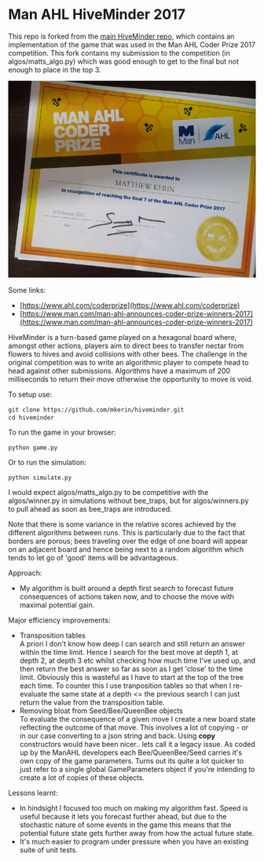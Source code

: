 # Man AHL HiveMinder 2017

This repo is forked from the [main HiveMinder repo](https://github.com/manahl/hiveminder), which contains an implementation of the game that was used in the Man AHL Coder Prize 2017 competition. This fork contains my submission to the competition (in algos/matts_algo.py) which was good enough to get to the final but not enough to place in the top 3.

<img src="img/mk_finalists_certificate.png" width="600" height="400" />

Some links:
* [https://www.ahl.com/coderprize](https://www.ahl.com/coderprize)
* [https://www.man.com/man-ahl-announces-coder-prize-winners-2017](https://www.man.com/man-ahl-announces-coder-prize-winners-2017)

HiveMinder is a turn-based game played on a hexagonal board where, amongst other actions, players aim to direct bees to transfer nectar from flowers to hives and avoid collisions with other bees. The challenge in the original competition was to write an algorithmic player to compete head to head against other submissions. Algorithms have a maximum of 200 milliseconds to return their move otherwise the opportunity to move is void.

To setup use:

    git clone https://github.com/mkerin/hiveminder.git
    cd hiveminder

To run the game in your browser:

    python game.py

Or to run the simulation:

    python simulate.py

I would expect algos/matts_algo.py to be competitive with the algos/winner.py in simulations without bee_traps, but for algos/winners.py to pull ahead as soon as bee_traps are introduced.

Note that there is some variance in the relative scores achieved by the different algorithms between runs. This is particularly due to the fact that borders are porous; bees traveling over the edge of one board will appear on an adjacent board and hence being next to a random algorithm which tends to let go of 'good' items will be advantageous.

Approach:
* My algorithm is built around a depth first search to forecast future consequences of actions taken now, and to choose the move with maximal potential gain.

Major efficiency improvements:
* Transposition tables  
A priori I don't know how deep I can search and still return an answer within the time limit. Hence I search for the best move at depth 1, at depth 2, at depth 3 etc whilst checking how much time I've used up, and then return the best answer so far as soon as I get 'close' to the time limit. Obviously this is wasteful as I have to start at the top of the tree each time. To counter this I use tranposition tables so that when I re-evaluate the same state at a depth <= the previous search I can just return the value from the transposition table.
* Removing bloat from Seed/Bee/QueenBee objects  
To evaluate the consequence of a given move I create a new board state reflecting the outcome of that move. This involves a lot of copying - or in our case converting to a json string and back. Using __copy__ constructors would have been nicer.. lets call it a legacy issue. As coded up by the ManAHL developers each Bee/QueenBee/Seed carries it's own copy of the game parameters. Turns out its quite a lot quicker to just refer to a single global GameParameters object if you're intending to create a lot of copies of these objects.

Lessons learnt:
* In hindsight I focused too much on making my algorithm fast. Speed is useful because it lets you forecast further ahead, but due to the stochastic nature of some events in the game this means that the potential future state gets further away from how the actual future state.
* It's much easier to program under pressure when you have an existing suite of unit tests.
